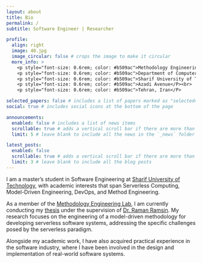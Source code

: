 ```yaml
---
layout: about
title: Bio
permalink: /
subtitle: Software Engineer | Researcher

profile:
  align: right
  image: 40.jpg
  image_circular: false # crops the image to make it circular
  more_info: >
    <p style="font-size: 0.6rem; color: #b509ac">Methodology Engineering Lab</P><br>
    <p style="font-size: 0.6rem; color: #b509ac">Department of Computer Science and Engineering</P><br>
    <p style="font-size: 0.6rem; color: #b509ac">Sharif University of Technology</P><br>
    <p style="font-size: 0.6rem; color: #b509ac">Azadi Avenue</P><br>
    <p style="font-size: 0.6rem; color: #b509ac">Tehran, Iran</P>

selected_papers: false # includes a list of papers marked as "selected={true}"
social: true # includes social icons at the bottom of the page

announcements:
  enabled: false # includes a list of news items
  scrollable: true # adds a vertical scroll bar if there are more than 3 news items
  limit: 5 # leave blank to include all the news in the `_news` folder

latest_posts:
  enabled: false
  scrollable: true # adds a vertical scroll bar if there are more than 3 new posts items
  limit: 3 # leave blank to include all the blog posts
---
```


I am a master’s student in Software Engineering at [Sharif University of Technology](https://en.sharif.ir/), with academic interests that span Serverless Computing, Model-Driven Engineering, DevOps, and Method Engineering.

As a member of the [Methodology Engineering Lab](https://www.sharif.ir/en/web/me_ce), I am currently conducting my [thesis](https://www.sharif.ir/en/web/me_ce/w/mehdi-eidi) under the supervision of [Dr. Raman Ramsin](https://sharif.edu/~ramsin/). My research focuses on the engineering of a model-driven methodology for developing serverless software systems, addressing the specific challenges posed by the serverless paradigm.

Alongside my academic work, I have also acquired practical experience in the software industry, where I have been involved in the design and implementation of real-world software systems.
